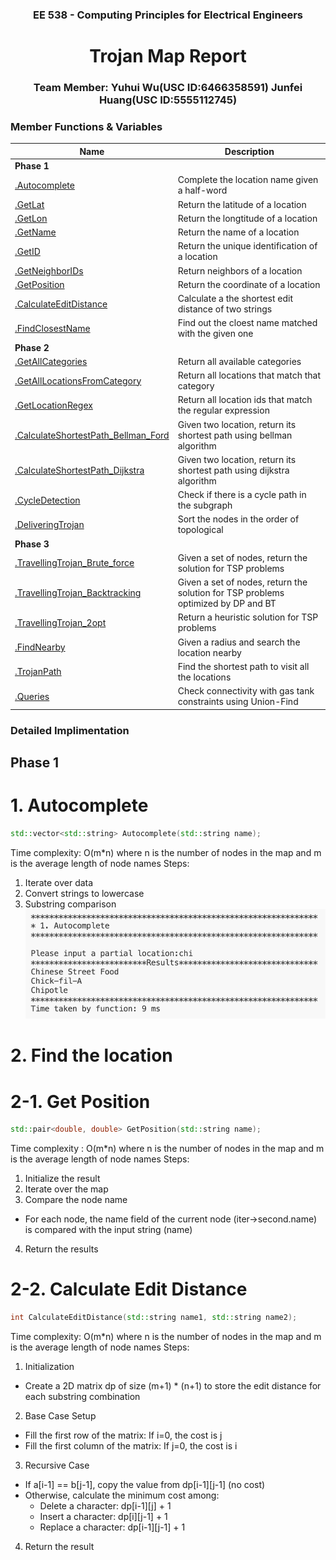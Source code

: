 <center><h3>EE 538 - Computing Principles for Electrical Engineers</h3></center>

<center><h1>Trojan Map Report</h1></center>

<center><h3>Team Member: Yuhui Wu(USC ID:6466358591)  Junfei Huang(USC ID:5555112745)</h3></center>

### Member Functions & Variables
| Name                                             | Description                                                  |
| ------------------------------------------------ | ------------------------------------------------------------ |
| **Phase 1**                                      |                                                              |
| [.Autocomplete](#autocomplete)                   | Complete the location name given a half-word                 |
| [.GetLat](#getlat])                              | Return the latitude of a location                            |
| [.GetLon](#getlon])                              | Return the longtitude of a location                          |
| [.GetName](#getname)                             | Return the name of a location                                |
| [.GetID](#getid)                                 | Return the unique identification of a location               |
| [.GetNeighborIDs](#getneighborids)               | Return neighbors of a location                               |
| [.GetPosition](#getposition)                     | Return the coordinate of a location                          |
| [.CalculateEditDistance](#calculateeditdistance) | Calculate a the shortest edit distance of two strings        |
| [.FindClosestName](#findclosestname)             | Find out the cloest name matched with the given one          |
| **Phase 2**                                      |                                                              |
| [.GetAllCategories](#getallcategories)           | Return all available categories                              |
| [.GetAllLocationsFromCategory](#getalllocations) | Return all locations that match that category                |
| [.GetLocationRegex](#getlocationregax)           | Return all location ids that match the regular expression    |
| [.CalculateShortestPath_Bellman_Ford](#bellman)  | Given two location, return its shortest path using bellman algorithm |
| [.CalculateShortestPath_Dijkstra](#dijkstra)     | Given two location, return its shortest path using dijkstra  algorithm |
| [.CycleDetection](#cycledetection)               | Check  if there is a cycle path in the subgraph              |
| [.DeliveringTrojan](#topo)                       | Sort the nodes in the order of topological                   |
| **Phase 3**                                      |                                                              |
| [.TravellingTrojan_Brute_force](#bruteforce)     | Given a set of nodes, return the solution for TSP problems   |
| [.TravellingTrojan_Backtracking](#backtracking)  | Given a set of nodes, return the solution for TSP problems optimized by DP and BT |
| [.TravellingTrojan_2opt](#2opt)                  | Return a heuristic solution for TSP problems                 |
| [.FindNearby](#findnearby)                       | Given a radius and search the location nearby                |
| [.TrojanPath](#trojanpath)                       | Find the shortest path to visit all the locations            |
| [.Queries](#queries)                             | Check connectivity with gas tank constraints using Union-Find|

### Detailed Implimentation
## Phase 1
# 1. Autocomplete
```c++
std::vector<std::string> Autocomplete(std::string name);
```
Time complexity: O(m*n) where n is the number of nodes in the map and m is the average length of node names
Steps:
1. Iterate over data
2. Convert strings to lowercase
3. Substring comparison
![](output_img/autocomplete.png)

# 2. Find the location
# 2-1. Get Position
```c++
std::pair<double, double> GetPosition(std::string name);
```
Time complexity : O(m*n) where n is the number of nodes in the map and m is the average length of node names
Steps:
1. Initialize the result
2. Iterate over the map
3. Compare the node name
- For each node, the name field of the current node (iter->second.name) is compared with the input string (name)
4. Return the results
# 2-2. Calculate Edit Distance
```c++
int CalculateEditDistance(std::string name1, std::string name2);
```
Time complexity: O(m*n) where n is the number of nodes in the map and m is the average length of node names
Steps:
1. Initialization
- Create a 2D matrix dp of size (m+1) * (n+1) to store the edit distance for each substring combination
2. Base Case Setup
- Fill the first row of the matrix: If i=0, the cost is j 
- Fill the first column of the matrix: If j=0, the cost is i
3. Recursive Case
- If a[i-1] == b[j-1], copy the value from dp[i-1][j-1] (no cost)
- Otherwise, calculate the minimum cost among:
    - Delete a character: dp[i-1][j] + 1
    - Insert a character: dp[i][j-1] + 1
    - Replace a character: dp[i-1][j-1] + 1
4. Return the result

